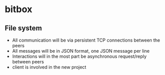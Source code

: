 # bitbox

## File system
* All communication will be via persistent TCP connections between the peers
* All messages will be in JSON format, one JSON message per line
* Interactions will in the most part be asynchronous request/reply between peers
* client is involved in the new project
